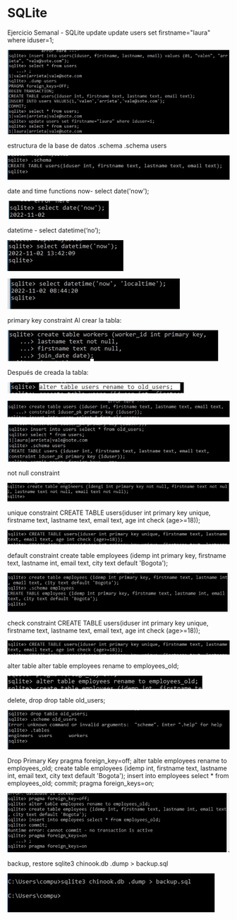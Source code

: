 # SQLite

Ejercicio Semanal - SQLite
update
update users set firstname="laura" where iduser=1;

![Image text](https://github.com/varrietasotelo/SQLite/blob/main/img/1.jpg) 

estructura de la base de datos .schema
.schema users

![Image text](https://github.com/varrietasotelo/SQLite/blob/main/img/2.jpg) 

date and time functions
now- select date('now');

![Image text](https://github.com/varrietasotelo/SQLite/blob/main/img/3.jpg) 

datetime - select datetime(‘no’);

![Image text](https://github.com/varrietasotelo/SQLite/blob/main/img/4.jpg) 

![Image text](https://github.com/varrietasotelo/SQLite/blob/main/img/5.jpg) 

primary key constraint
Al crear la tabla:

![Image text](https://github.com/varrietasotelo/SQLite/blob/main/img/6.jpg) 

Después de creada la tabla:

![Image text](https://github.com/varrietasotelo/SQLite/blob/main/img/7.jpg) 

![Image text](https://github.com/varrietasotelo/SQLite/blob/main/img/8.jpg) 

![Image text](https://github.com/varrietasotelo/SQLite/blob/main/img/9.jpg) 

not null constraint

![Image text](https://github.com/varrietasotelo/SQLite/blob/main/img/10.jpg) 

unique constraint
CREATE TABLE users(iduser int primary key unique, firstname text, lastname text, email text, age int check (age>=18));

![Image text](https://github.com/varrietasotelo/SQLite/blob/main/img/11.jpg) 

default constraint
create table employees (idemp int primary key, firstname text, lastname int, email text, city text default 'Bogota');

![Image text](https://github.com/varrietasotelo/SQLite/blob/main/img/12.jpg) 

check constraint
CREATE TABLE users(iduser int primary key unique, firstname text, lastname text, email text, age int check (age>=18));

![Image text](https://github.com/varrietasotelo/SQLite/blob/main/img/13.jpg) 

alter table
alter table employees rename to employees_old;

![Image text](https://github.com/varrietasotelo/SQLite/blob/main/img/14.jpg) 

delete, drop
drop table old_users;

![Image text](https://github.com/varrietasotelo/SQLite/blob/main/img/15.jpg) 


Drop Primary Key
pragma foreign_key=off;
alter table employees rename to employees_old;
create table employees (idemp int, firstname text, lastname int, email text, city text default 'Bogota');
insert into employees select * from employees_old;
commit;
pragma foreign_keys=on;

![Image text](https://github.com/varrietasotelo/SQLite/blob/main/img/16.jpg) 


backup, restore
sqlite3 chinook.db .dump > backup.sql

![Image text](https://github.com/varrietasotelo/SQLite/blob/main/img/17.jpg) 


